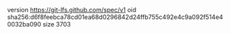 version https://git-lfs.github.com/spec/v1
oid sha256:d6f8feebca78cd01ea68d0296842d24ffb755c492e4c9a092f514e40032ba090
size 3703
